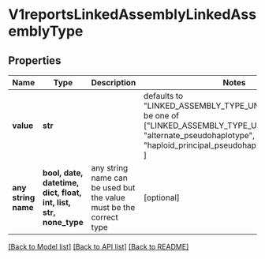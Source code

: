 # V1reportsLinkedAssemblyLinkedAssemblyType


## Properties
Name | Type | Description | Notes
------------ | ------------- | ------------- | -------------
**value** | **str** |  | defaults to "LINKED_ASSEMBLY_TYPE_UNKNOWN",  must be one of ["LINKED_ASSEMBLY_TYPE_UNKNOWN", "alternate_pseudohaplotype", "haploid_principal_pseudohaplotype_of_diploid", ]
**any string name** | **bool, date, datetime, dict, float, int, list, str, none_type** | any string name can be used but the value must be the correct type | [optional]

[[Back to Model list]](../README.md#documentation-for-models) [[Back to API list]](../README.md#documentation-for-api-endpoints) [[Back to README]](../README.md)


